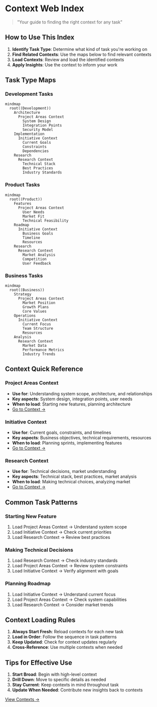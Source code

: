 # Context Web Index

> "Your guide to finding the right context for any task"

## How to Use This Index

1. **Identify Task Type**: Determine what kind of task you're working on
2. **Find Related Contexts**: Use the maps below to find relevant contexts
3. **Load Contexts**: Review and load the identified contexts
4. **Apply Insights**: Use the context to inform your work

## Task Type Maps

### Development Tasks

```mermaid
mindmap
  root((Development))
    Architecture
      Project Areas Context
        System Design
        Integration Points
        Security Model
    Implementation
      Initiative Context
        Current Goals
        Constraints
        Dependencies
    Research
      Research Context
        Technical Stack
        Best Practices
        Industry Standards
```

### Product Tasks

```mermaid
mindmap
  root((Product))
    Features
      Project Areas Context
        User Needs
        Market Fit
        Technical Feasibility
    Roadmap
      Initiative Context
        Business Goals
        Timeline
        Resources
    Research
      Research Context
        Market Analysis
        Competition
        User Feedback
```

### Business Tasks

```mermaid
mindmap
  root((Business))
    Strategy
      Project Areas Context
        Market Position
        Growth Plans
        Core Values
    Operations
      Initiative Context
        Current Focus
        Team Structure
        Resources
    Analysis
      Research Context
        Market Data
        Performance Metrics
        Industry Trends
```

## Context Quick Reference

### Project Areas Context
- **Use for**: Understanding system scope, architecture, and relationships
- **Key aspects**: System design, integration points, user needs
- **When to load**: Starting new features, planning architecture
- [Go to Context →](../context/project-areas.md)

### Initiative Context
- **Use for**: Current goals, constraints, and timelines
- **Key aspects**: Business objectives, technical requirements, resources
- **When to load**: Planning sprints, implementing features
- [Go to Context →](../context/initiative.md)

### Research Context
- **Use for**: Technical decisions, market understanding
- **Key aspects**: Technical stack, best practices, market analysis
- **When to load**: Making technical choices, analyzing market
- [Go to Context →](../context/research.md)

## Common Task Patterns

### Starting New Feature
1. Load Project Areas Context → Understand system scope
2. Load Initiative Context → Check current priorities
3. Load Research Context → Review best practices

### Making Technical Decisions
1. Load Research Context → Check industry standards
2. Load Project Areas Context → Review system constraints
3. Load Initiative Context → Verify alignment with goals

### Planning Roadmap
1. Load Initiative Context → Understand current focus
2. Load Project Areas Context → Check system capabilities
3. Load Research Context → Consider market trends

## Context Loading Rules

1. **Always Start Fresh**: Reload contexts for each new task
2. **Load in Order**: Follow the sequence in task patterns
3. **Keep Updated**: Check for context updates regularly
4. **Cross-Reference**: Use multiple contexts when needed

## Tips for Effective Use

1. **Start Broad**: Begin with high-level context
2. **Drill Down**: Move to specific details as needed
3. **Stay Current**: Keep contexts in mind throughout task
4. **Update When Needed**: Contribute new insights back to contexts

[View Contexts →](../context/project-areas.md)
